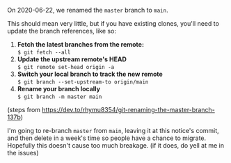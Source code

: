 On 2020-06-22, we renamed the `master` branch to `main`. 

This should mean very little, but if you have existing clones,
you'll need to update the branch references, like so:

1. **Fetch the latest branches from the remote:**  
`$ git fetch --all`
2. **Update the upstream remote's HEAD**  
`$ git remote set-head origin -a`
3. **Switch your local branch to track the new remote**  
`$ git branch --set-upstream-to origin/main`
4. **Rename your branch locally**  
`$ git branch -m master main`

(steps from https://dev.to/rhymu8354/git-renaming-the-master-branch-137b)

I'm going to re-branch `master` from `main`, leaving it at this notice's commit, and then delete in a week's time
so people have a chance to migrate. Hopefully this doesn't cause too much breakage. (if it does, do yell at me in the issues)